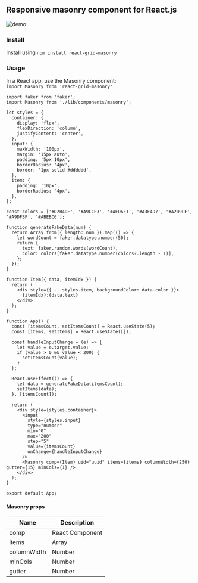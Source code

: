 ## Responsive masonry component for React.js
![demo](public\example.gif?raw=true "Optional Title")

### Install
Install using `npm install react-grid-masonry`

### Usage 

In a React app, use the Masonry component:  
`import Masonry from 'react-grid-masonry'`  
```import React from 'react';
import faker from 'faker';
import Masonry from './lib/components/masonry';

let styles = {
  container: {
    display: 'flex',
    flexDirection: 'column',
    justifyContent: 'center',
  },
  input: {
    maxWidth: '100px',
    margin: '15px auto',
    padding: '5px 10px',
    borderRadius: '4px',
    border: '1px solid #dddddd',
  },
  item: {
    padding: '10px',
    borderRadius: '4px',
  },
};

const colors = ['#D2B4DE', '#A9CCE3', '#AED6F1', '#A3E4D7', '#A2D9CE', '#A9DFBF', '#ABEBC6'];

function generateFakeData(num) {
  return Array.from({ length: num }).map(() => {
    let wordCount = faker.datatype.number(50);
    return {
      text: faker.random.words(wordCount),
      color: colors[faker.datatype.number(colors?.length - 1)],
    };
  });
}

function Item({ data, itemIdx }) {
  return (
    <div style={{ ...styles.item, backgroundColor: data.color }}>
      {itemIdx}:{data.text}
    </div>
  );
}

function App() {
  const [itemsCount, setItemsCount] = React.useState(5);
  const [items, setItems] = React.useState([]);

  const handleInputChange = (e) => {
    let value = e.target.value;
    if (value > 0 && value < 200) {
      setItemsCount(value);
    }
  };

  React.useEffect(() => {
    let data = generateFakeData(itemsCount);
    setItems(data);
  }, [itemsCount]);

  return (
    <div style={styles.container}>
      <input
        style={styles.input}
        type="number"
        min="0"
        max="200"
        step="5"
        value={itemsCount}
        onChange={handleInputChange}
      />
      <Masonry comp={Item} uid="uuid" items={items} columnWidth={250} gutter={15} minCols={1} />
    </div>
  );
}

export default App;
```


#### Masonry props

| Name        | Description      
| ----------- | -----------      
| comp        | React Component
| items       | Array          
| columnWidth | Number         
| minCols     | Number         
| gutter      | Number         